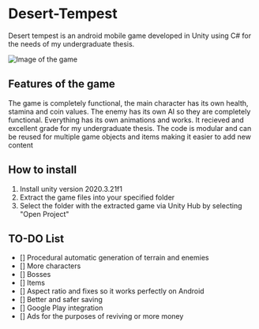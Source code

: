 # Desert-Tempest

Desert tempest is an android mobile game developed in Unity using C# for the needs of my undergraduate thesis.

![Image of the game](https://i.ibb.co/P5C7gw5/Screenshot-2.jpg)


## Features of the game

The game is completely functional, the main character has its own health, stamina and coin values. The enemy has its own AI so they are completely functional. Everything has its own animations and works. It recieved and excellent grade for my undergraduate thesis. The code is modular and can be reused for multiple game objects and items making it easier to add new content


## How to install

1. Install unity version 2020.3.21f1
2. Extract the game files into your specified folder
3. Select the folder with the extracted game via Unity Hub by selecting "Open Project"


## TO-DO List

- [] Procedural automatic generation of terrain and enemies
- [] More characters
- [] Bosses
- [] Items
- [] Aspect ratio and fixes so it works perfectly on Android
- [] Better and safer saving
- [] Google Play integration
- [] Ads for the purposes of reviving or more money
